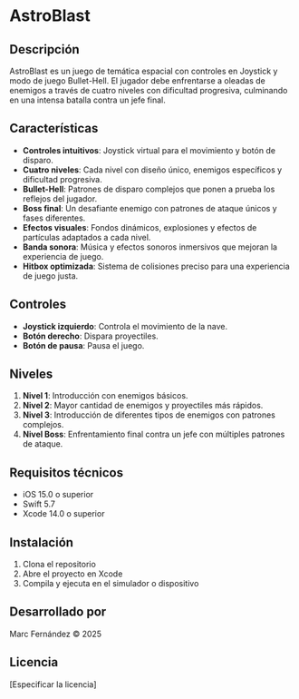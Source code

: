 # AstroBlast

## Descripción
AstroBlast es un juego de temática espacial con controles en Joystick y modo de juego Bullet-Hell. El jugador debe enfrentarse a oleadas de enemigos a través de cuatro niveles con dificultad progresiva, culminando en una intensa batalla contra un jefe final.

## Características
- **Controles intuitivos**: Joystick virtual para el movimiento y botón de disparo.
- **Cuatro niveles**: Cada nivel con diseño único, enemigos específicos y dificultad progresiva.
- **Bullet-Hell**: Patrones de disparo complejos que ponen a prueba los reflejos del jugador.
- **Boss final**: Un desafiante enemigo con patrones de ataque únicos y fases diferentes.
- **Efectos visuales**: Fondos dinámicos, explosiones y efectos de partículas adaptados a cada nivel.
- **Banda sonora**: Música y efectos sonoros inmersivos que mejoran la experiencia de juego.
- **Hitbox optimizada**: Sistema de colisiones preciso para una experiencia de juego justa.

## Controles
- **Joystick izquierdo**: Controla el movimiento de la nave.
- **Botón derecho**: Dispara proyectiles.
- **Botón de pausa**: Pausa el juego.

## Niveles
1. **Nivel 1**: Introducción con enemigos básicos.
2. **Nivel 2**: Mayor cantidad de enemigos y proyectiles más rápidos.
3. **Nivel 3**: Introducción de diferentes tipos de enemigos con patrones complejos.
4. **Nivel Boss**: Enfrentamiento final contra un jefe con múltiples patrones de ataque.

## Requisitos técnicos
- iOS 15.0 o superior
- Swift 5.7
- Xcode 14.0 o superior

## Instalación
1. Clona el repositorio
2. Abre el proyecto en Xcode
3. Compila y ejecuta en el simulador o dispositivo

## Desarrollado por
Marc Fernández © 2025

## Licencia
[Especificar la licencia] 
